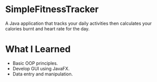 # SimpleFitnessTracker

A Java application that tracks your daily activities then calculates your calories burnt and heart rate for the day.

# What I Learned

* Basic OOP principles.
* Develop GUI using JavaFX.
* Data entry and manipulation.
